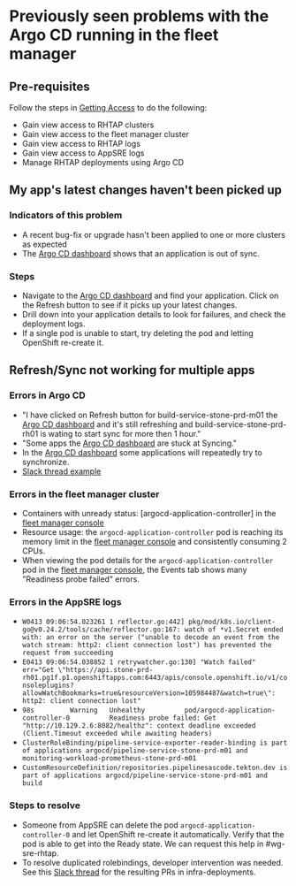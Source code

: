 # Previously seen problems with the Argo CD running in the fleet manager

## Pre-requisites

Follow the steps in [Getting Access](https://gitlab.cee.redhat.com/service/app-interface/-/blob/master/docs/stonesoup/sop/getting-access.md) to do the following:
* Gain view access to RHTAP clusters
* Gain view access to the fleet manager cluster
* Gain view access to RHTAP logs
* Gain view access to AppSRE logs
* Manage RHTAP deployments using Argo CD

## My app's latest changes haven't been picked up

### Indicators of this problem

* A recent bug-fix or upgrade hasn't been applied to one or more clusters as expected
* The [Argo CD dashboard](https://argocd-server-argocd.apps.stonesoupp01ue1.kt4n.p1.openshiftapps.com/applications) shows that an application is out of sync.

### Steps

* Navigate to the [Argo CD dashboard](https://argocd-server-argocd.apps.stonesoupp01ue1.kt4n.p1.openshiftapps.com/applications) and find your application. Click on the Refresh button to see if it picks up your latest changes.
* Drill down into your application details to look for failures, and check the deployment logs.
* If a single pod is unable to start, try deleting the pod and letting OpenShift re-create it.

## Refresh/Sync not working for multiple apps

### Errors in Argo CD

* "I have clicked on Refresh button for build-service-stone-prd-m01 the [Argo CD dashboard](https://argocd-server-argocd.apps.stonesoupp01ue1.kt4n.p1.openshiftapps.com/applications) and it's still refreshing and build-service-stone-prd-rh01 is wating to start sync for more then 1 hour." 
* "Some apps the [Argo CD dashboard](https://argocd-server-argocd.apps.stonesoupp01ue1.kt4n.p1.openshiftapps.com/applications) are stuck at Syncing."
* In the [Argo CD dashboard](https://argocd-server-argocd.apps.stonesoupp01ue1.kt4n.p1.openshiftapps.com/applications) some applications will repeatedly try to synchronize.
* [Slack thread example](https://redhat-internal.slack.com/archives/C02CTEB3MMF/p1681383674386309?thread_ts=1681383617.843429&cid=C02CTEB3MMF)

### Errors in the fleet manager cluster

* Containers with unready status: [argocd-application-controller] in the [fleet manager console](https://console-openshift-console.apps.stonesoupp01ue1.kt4n.p1.openshiftapps.com/)
* Resource usage: the `argocd-application-controller` pod is reaching its memory limit in the [fleet manager console](https://console-openshift-console.apps.stonesoupp01ue1.kt4n.p1.openshiftapps.com/k8s/ns/argocd/pods/argocd-application-controller-0) and consistently consuming 2 CPUs.
* When viewing the pod details for the `argocd-application-controller` pod in the [fleet manager console](https://console-openshift-console.apps.stonesoupp01ue1.kt4n.p1.openshiftapps.com/k8s/ns/argocd/pods/argocd-application-controller-0/events), the Events tab shows many "Readiness probe failed" errors.

### Errors in the AppSRE logs

* `W0413 09:06:54.023261 1 reflector.go:442] pkg/mod/k8s.io/client-go@v0.24.2/tools/cache/reflector.go:167: watch of *v1.Secret ended with: an error on the server ("unable to decode an event from the watch stream: http2: client connection lost") has prevented the request from succeeding`
* `E0413 09:06:54.038852 1 retrywatcher.go:130] "Watch failed" err="Get \"https://api.stone-prd-rh01.pg1f.p1.openshiftapps.com:6443/apis/console.openshift.io/v1/consoleplugins?allowWatchBookmarks=true&resourceVersion=105984487&watch=true\": http2: client connection lost"`
* `98s         Warning   Unhealthy          pod/argocd-application-controller-0          Readiness probe failed: Get "http://10.129.2.6:8082/healthz": context deadline exceeded (Client.Timeout exceeded while awaiting headers)`
* `ClusterRoleBinding/pipeline-service-exporter-reader-binding is part of applications argocd/pipeline-service-stone-prd-m01 and monitoring-workload-prometheus-stone-prd-m01`
* `CustomResourceDefinition/repositories.pipelinesascode.tekton.dev is part of applications argocd/pipeline-service-stone-prd-m01 and build`

### Steps to resolve

* Someone from AppSRE can delete the pod `argocd-application-controller-0` and let OpenShift re-create it automatically. Verify that the pod is able to get into the Ready state. We can request this help in #wg-sre-rhtap.
* To resolve duplicated rolebindings, developer intervention was needed. See this [Slack thread](https://redhat-internal.slack.com/archives/C02CTEB3MMF/p1681400556399389?thread_ts=1681383617.843429&cid=C02CTEB3MMF) for the resulting PRs in infra-deployments.

